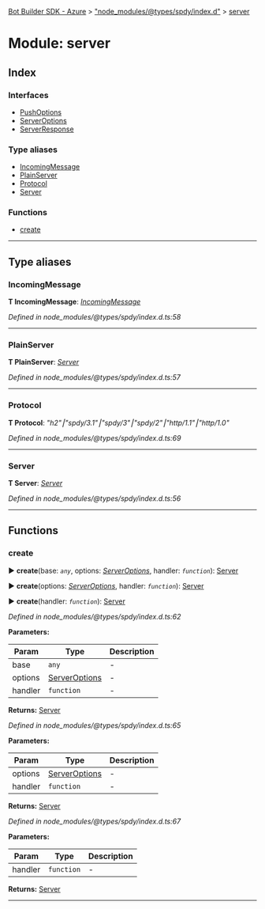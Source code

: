 [Bot Builder SDK - Azure](../README.md) > ["node_modules/@types/spdy/index.d"](../modules/_node_modules__types_spdy_index_d_.md) > [server](../modules/_node_modules__types_spdy_index_d_.server.md)



# Module: server

## Index

### Interfaces

* [PushOptions](../interfaces/_node_modules__types_spdy_index_d_.server.pushoptions.md)
* [ServerOptions](../interfaces/_node_modules__types_spdy_index_d_.server.serveroptions.md)
* [ServerResponse](../interfaces/_node_modules__types_spdy_index_d_.server.serverresponse.md)


### Type aliases

* [IncomingMessage](_node_modules__types_spdy_index_d_.server.md#incomingmessage)
* [PlainServer](_node_modules__types_spdy_index_d_.server.md#plainserver)
* [Protocol](_node_modules__types_spdy_index_d_.server.md#protocol)
* [Server](_node_modules__types_spdy_index_d_.server.md#server)


### Functions

* [create](_node_modules__types_spdy_index_d_.server.md#create)



---
## Type aliases
<a id="incomingmessage"></a>

###  IncomingMessage

**Τ IncomingMessage**:  *[IncomingMessage](../classes/_node_modules__types_node_index_d_._http_.incomingmessage.md)* 

*Defined in node_modules/@types/spdy/index.d.ts:58*





___

<a id="plainserver"></a>

###  PlainServer

**Τ PlainServer**:  *[Server](../classes/_node_modules__types_node_index_d_._http_.server.md)* 

*Defined in node_modules/@types/spdy/index.d.ts:57*





___

<a id="protocol"></a>

###  Protocol

**Τ Protocol**:  *"h2"⎮"spdy/3.1"⎮"spdy/3"⎮"spdy/2"⎮"http/1.1"⎮"http/1.0"* 

*Defined in node_modules/@types/spdy/index.d.ts:69*





___

<a id="server"></a>

###  Server

**Τ Server**:  *[Server](../classes/_node_modules__types_node_index_d_._https_.server.md)* 

*Defined in node_modules/@types/spdy/index.d.ts:56*





___


## Functions
<a id="create"></a>

###  create

► **create**(base: *`any`*, options: *[ServerOptions](../interfaces/_node_modules__types_node_index_d_._https_.serveroptions.md)*, handler: *`function`*): [Server](../classes/_node_modules__types_node_index_d_._https_.server.md)

► **create**(options: *[ServerOptions](../interfaces/_node_modules__types_node_index_d_._https_.serveroptions.md)*, handler: *`function`*): [Server](../classes/_node_modules__types_node_index_d_._https_.server.md)

► **create**(handler: *`function`*): [Server](../classes/_node_modules__types_node_index_d_._https_.server.md)



*Defined in node_modules/@types/spdy/index.d.ts:62*



**Parameters:**

| Param | Type | Description |
| ------ | ------ | ------ |
| base | `any`   |  - |
| options | [ServerOptions](../interfaces/_node_modules__types_node_index_d_._https_.serveroptions.md)   |  - |
| handler | `function`   |  - |





**Returns:** [Server](../classes/_node_modules__types_node_index_d_._https_.server.md)



*Defined in node_modules/@types/spdy/index.d.ts:65*



**Parameters:**

| Param | Type | Description |
| ------ | ------ | ------ |
| options | [ServerOptions](../interfaces/_node_modules__types_node_index_d_._https_.serveroptions.md)   |  - |
| handler | `function`   |  - |





**Returns:** [Server](../classes/_node_modules__types_node_index_d_._https_.server.md)



*Defined in node_modules/@types/spdy/index.d.ts:67*



**Parameters:**

| Param | Type | Description |
| ------ | ------ | ------ |
| handler | `function`   |  - |





**Returns:** [Server](../classes/_node_modules__types_node_index_d_._https_.server.md)





___


